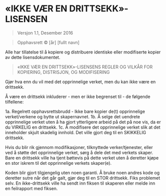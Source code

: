 # «IKKE VÆR EN DRITTSEKK»-LISENSEN
> Versjon 1.1, Desember 2016

> Opphavsrett © [år] [fullt navn]

Alle har tillatelse til å kopiere og distribuere identiske eller modifiserte kopier av dette lisensdokumentet.

> «IKKE VÆR EN DRITTSEKK»-LISENSENS REGLER OG VILKÅR FOR KOPIERING, DISTRISJON, OG MODIFISERING

Gjør hva enn du vil med det opprinnelige verket, men du kan ikke være en drittsekk.

Å være en drittsekk inkluderer - men er ikke begrenset til - de følgende tilfellene:

1a. Regelrett opphavsrettsbrudd - Ikke bare kopier de(t) opprinnelige verket/verkene og bytte ut skapernavnet.
1b. Å selge det uendrete opprinnelige verket uten å ha gjort ytterligere arbeid på det på noe vis, da er du VIRKELIG en drittsekk.
1c. Å modifisere det opprinnelige verket slik at det inneholder skjult skadelig innhold. Det ville gjort deg til en SKIKKELIG drittsekk.

Hvis du blir rik gjennom modifikasjoner, tilknyttede verker/tjenester, eller ved å støtte det opprinnelige verket, sørg å dele det med verkets skaper. Bare en drittsekk ville ha tjent bøttevis på dette verket uten å deretter kjøpe en stor iskrem til det opprinnelige verkets skaper(e).

Koden blir gjort tilgjengelig uten noen garanti. Å bruke noen andres kode og deretter sutre når det går galt, gjør deg til en STOR drittsekk. Fiks problemet selv. En ikke-drittsekk ville ha sendt inn fiksen til skaperen eller melde inn en feilrapport med fiksen.
